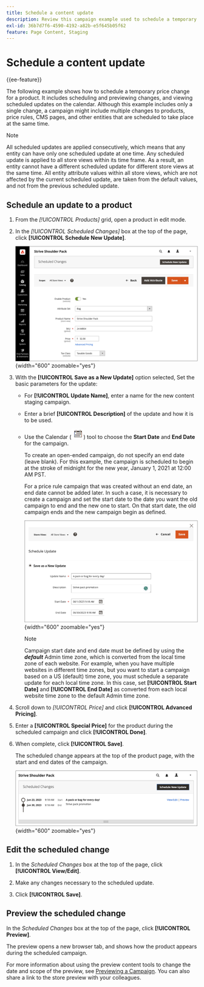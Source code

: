 ```yaml
---
title: Schedule a content update
description: Review this campaign example used to schedule a temporary price change for a product.
exl-id: 36b7d7f6-4590-4192-a82b-e5f645b05f62
feature: Page Content, Staging
---
```

# Schedule a content update

{{ee-feature}}

The following example shows how to schedule a temporary price change for a product. It includes scheduling and previewing changes, and viewing scheduled updates on the calendar. Although this example includes only a single change, a campaign might include multiple changes to products, price rules, CMS pages, and other entities that are scheduled to take place at the same time.

>[!NOTE]
>
>All scheduled updates are applied consecutively, which means that any entity can have only one scheduled update at one time. Any scheduled update is applied to all store views within its time frame. As a result, an entity cannot have a different scheduled update for different store views at the same time. All entity attribute values within all store views, which are not affected by the current scheduled update, are taken from the default values, and not from the previous scheduled update.

## Schedule an update to a product

1. From the _[!UICONTROL Products]_ grid, open a product in edit mode.

1. In the _[!UICONTROL Scheduled Changes]_ box at the top of the page, click **[!UICONTROL Schedule New Update]**.

   ![Schedule new update](./assets/content-staging-product-schedule-new-update.png){width="600" zoomable="yes"}

1. With the **[!UICONTROL Save as a New Update]** option selected, Set the basic parameters for the update:

   - For **[!UICONTROL Update Name]**, enter a name for the new content staging campaign.

   - Enter a brief **[!UICONTROL Description]** of the update and how it is to be used.

   - Use the Calendar (![Calendar icon](../assets/icon-calendar.png)) tool to choose the **Start Date** and **End Date** for the campaign.

      To create an open-ended campaign, do not specify an end date (leave blank). For this example, the campaign is scheduled to begin at the stroke of midnight for the new year, January 1, 2021 at 12:00 AM PST.

      
      For a price rule campaign that was created without an end date, an end date cannot be added later. In such a case, it is necessary to create a campaign and set the start date to the date you want the old campaign to end and the new one to start. On that start date, the old campaign ends and the new campaign begin as defined.

      ![Scheduling a product update](./assets/content-staging-campaign-schedule-update.png){width="600" zoomable="yes"}

      >[!NOTE]
      >
      >Campaign start date and end date must be defined by using the **_default_** Admin time zone, which is converted from the local time zone of each website. For example, when you have multiple websites in different time zones, but you want to start a campaign based on a US (default) time zone, you must schedule a separate update for each local time zone. In this case, set **[!UICONTROL Start Date]** and **[!UICONTROL End Date]** as converted from each local website time zone to the default Admin time zone.

1. Scroll down to _[!UICONTROL Price]_ and click **[!UICONTROL Advanced Pricing]**.

1. Enter a **[!UICONTROL Special Price]** for the product during the scheduled campaign and click **[!UICONTROL Done]**.

1. When complete, click **[!UICONTROL Save]**.

   The scheduled change appears at the top of the product page, with the start and end dates of the campaign.

   ![Scheduled change](./assets/content-staging-product-scheduled-update-preview-rope.png){width="600" zoomable="yes"}

## Edit the scheduled change

1. In the _Scheduled Changes_ box at the top of the page, click **[!UICONTROL View/Edit]**.

1. Make any changes necessary to the scheduled update.

1. Click **[!UICONTROL Save]**.

## Preview the scheduled change

In the _Scheduled Changes_ box at the top of the page, click **[!UICONTROL Preview]**.

The preview opens a new browser tab, and shows how the product appears during the scheduled campaign.

For more information about using the preview content tools to change the date and scope of the preview, see [Previewing a Campaign](content-staging-preview.md). You can also share a link to the store preview with your colleagues.
